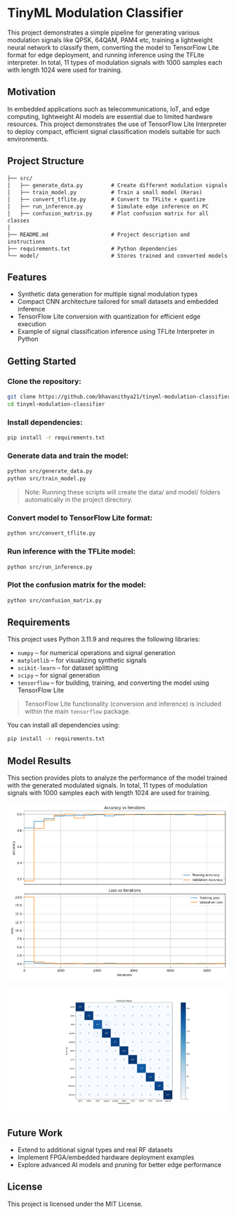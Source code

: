 # TinyML Modulation Classifier

This project demonstrates a simple pipeline for generating various modulation signals like QPSK, 64QAM, PAM4 etc, training a lightweight neural network to classify them, converting the model to TensorFlow Lite format for edge deployment, and running inference using the TFLite interpreter. In total, 11 types of modulation signals with 1000 samples each with length 1024 were used for training.

## Motivation

In embedded applications such as telecommunications, IoT, and edge computing, lightweight AI models are essential due to limited hardware resources. This project demonstrates the use of TensorFlow Lite Interpreter to deploy compact, efficient signal classification models suitable for such environments.

## Project Structure

```
├── src/  
│   ├── generate_data.py         # Create different modulation signals  
│   ├── train_model.py           # Train a small model (Keras)  
│   ├── convert_tflite.py        # Convert to TFLite + quantize  
│   ├── run_inference.py         # Simulate edge inference on PC  
│   ├── confusion_matrix.py      # Plot confusion matrix for all classes
│  
├── README.md                    # Project description and instructions  
├── requirements.txt             # Python dependencies  
└── model/                       # Stores trained and converted models  
```

## Features

- Synthetic data generation for multiple signal modulation types
- Compact CNN architecture tailored for small datasets and embedded inference
- TensorFlow Lite conversion with quantization for efficient edge execution
- Example of signal classification inference using TFLite Interpreter in Python

## Getting Started

### Clone the repository:
```bash
git clone https://github.com/bhavanithya21/tinyml-modulation-classifier.git
cd tinyml-modulation-classifier
```
### Install dependencies:
```bash
pip install -r requirements.txt
```
### Generate data and train the model:
```bash
python src/generate_data.py
python src/train_model.py
```
> Note: Running these scripts will create the data/ and model/ folders automatically in the project directory.

### Convert model to TensorFlow Lite format:
```bash
python src/convert_tflite.py
```
### Run inference with the TFLite model:
```bash
python src/run_inference.py
```
### Plot the confusion matrix for the model:
```bash
python src/confusion_matrix.py
```
## Requirements

This project uses Python 3.11.9 and requires the following libraries:

- `numpy` – for numerical operations and signal generation
- `matplotlib` – for visualizing synthetic signals
- `scikit-learn` – for dataset splitting
- `scipy` – for signal generation
- `tensorflow` – for building, training, and converting the model using TensorFlow Lite
> TensorFlow Lite functionality (conversion and inference) is included within the main `tensorflow` package.

You can install all dependencies using:

```bash
pip install -r requirements.txt
```

## Model Results

This section provides plots to analyze the performance of the model trained with the generated modulated signals. In total, 11 types of modulation signals with 1000 samples each with length 1024 are used for training.

![Training Progress](figures/Accuracy_loss_vs_Iterations.png)

![Confusion Matrix for Test Data](figures/confusion_matrix.png)

## Future Work

- Extend to additional signal types and real RF datasets
- Implement FPGA/embedded hardware deployment examples
- Explore advanced AI models and pruning for better edge performance

## License

This project is licensed under the MIT License.
